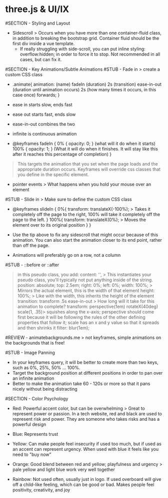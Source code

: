# three.js & UI/IX

#SECTION - Styling and Layout
- Sidescroll > Occurs when you have more than one container-fluid class, in addition to breaking the bootstrap grid. Container fluid should be the first div inside a vue template.
  - If really struggling with side-scroll, you can put inline styling: overflow:hidden; in order to force it to stop. Not recommended in all cases, but can fix it.

#SECTION - Key Animations/Subtle Animations
  #STUB - Fade in > create a custom CSS class
  - .animate{
      animation: (name) fadeIn (duration) 2s (transition) ease-in-out (duration until animation occurs) 2s (how many times it occurs, in this case once) forwards; 
    }
  - ease in starts slow, ends fast
  - ease out starts fast, ends slow
  - ease-in-out combines the two
  - infinite is continuous animation

  - @keyframes fadeIn {
      0% {
        opacity: 0;
      } (what will it do when it starts)
      100% {
        opacity: 1;
      } (What it will do when it finishes. It will stay like this after it reaches this percentage of completion)
    }
  > This targets the animation that you set when the page loads and the appropriate duration occurs. Keyframes will override css classes that you define in the specific element.

  - pointer events > What happens when you hold your mouse over an element

  #STUB - Slide in > Make sure to define the custom CSS class
  - @keyframes slideIn {
      0%{
        transform: translateX(-100%); > Takes it completely off the page to the right, 100% will take it completely off the page to the left.
      }
      100%{
        transform: translateX(0%); > Moves the element over to its original position
      }
    }

  - Use the tip above to fix any sidescroll that might occur because of this animation. You can also start the animation closer to its end point, rather than off the page.

  - Animations will preferably go on a row, not a column

  #STUB - ::before or ::after
  > in this pseudo class, you add:
    content: '', > This instantiates your pseudo class, you'll typically not put anything inside of the string.
    position: absolute;
    top: 2.5em;
    right: 0%;
    left: 0%;
    width: 100%; > Mirrors the actual element, this is the width of that element
    height: 100%; > Like with the width, this inherits the height of the element
    transition: transform .5s ease-in-out > How long will it take for this animation to complete?
    transform: perspective(1em) rotateX(40deg) scale(1, .35)> squishes along the x-axis; perspective should come first because it will be following the rules of the other defining properties that follow it; scale has an x and y value so that it spreads and then shrinks it
    filter: blur(1em);

  #REVIEW - animatebackgrounds.me > not keyframes, simple animations on the backgrounds that is free!

  #STUB - Image Panning
  - In your keyframes query, it will be better to create more than two keys, such as 0%, 25%, 50% ... 100%. 
  - Target the background position at different positions in order to pan over an infinite animation
  - Better to make the animation take 60 - 120s or more so that it pans nicely without being distracting

#SECTION - Color Psychology
- Red: Powerful accent color, but can be overwhelming > Great to represent power or passion. In a tech website, red and black are used to represent risk and power. They are someone who takes risks and has a powerful design

- Blue: Represents trust

- Yellow: Can make people feel insecurity if used too much, but if used as an accent can represent urgency. When used with blue it feels like you need to "buy now"

- Orange: Good blend between red and yellow; playfulness and urgency > pale yellow and light blue work very well together

- Rainbow: Not used often, usually just in logo. If used overboard will give off a child-like feeling, which can be good or bad. Makes people feel positivity, creativity, and joy

